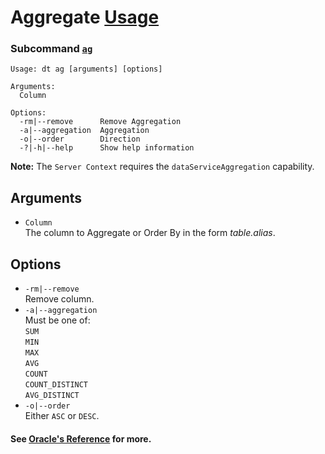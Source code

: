 # Aggregate [Usage](../README.md#commands)
### Subcommand [`ag`](./cmd-dt.md)
```
Usage: dt ag [arguments] [options]

Arguments:
  Column            

Options:
  -rm|--remove      Remove Aggregation
  -a|--aggregation  Aggregation
  -o|--order        Direction
  -?|-h|--help      Show help information
```
**Note:** The `Server Context` requires the `dataServiceAggregation` capability.

## Arguments
- `Column`  
The column to Aggregate or Order By in the form _table.alias_.

## Options
- `-rm|--remove`  
Remove column.
- `-a|--aggregation`  
  Must be one of:  
  `SUM`  
  `MIN`  
  `MAX`  
  `AVG`  
  `COUNT`  
  `COUNT_DISTINCT`  
  `AVG_DISTINCT`
- `-o|--order`  
  Either `ASC` or `DESC`.

#### See [Oracle's Reference](https://docs.oracle.com/cd/E53430_01/EOTJC/perform_ais_formsvc_calls.htm#EOTJC233) for more.

